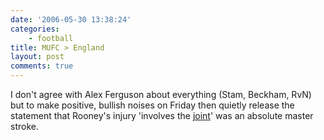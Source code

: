 ```yaml
---
date: '2006-05-30 13:38:24'
categories:
    - football
title: MUFC > England
layout: post
comments: true
---
```

I don't agree with Alex Ferguson about everything (Stam, Beckham, RvN)
but to make positive, bullish noises on Friday then quietly release the
statement that Rooney's injury 'involves the
[joint](http://www.manutd.com/news/fullstory.sps?iNewsid=333907&itype=466&icategoryid=120)'
was an absolute master stroke.
